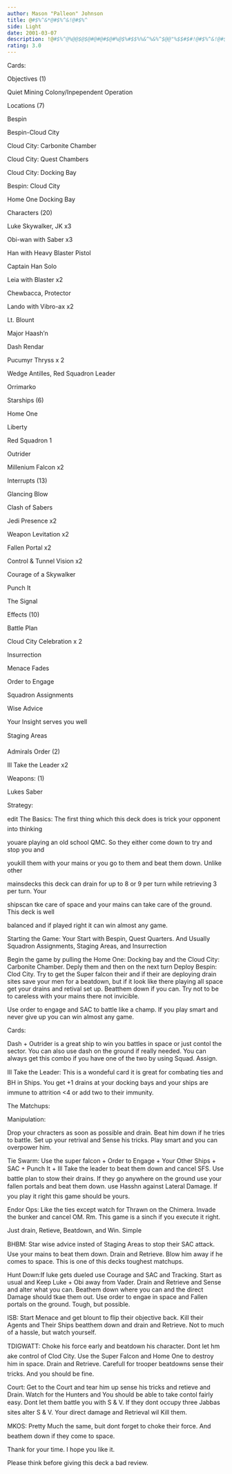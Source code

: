 ```yaml
---
author: Mason "Palleon" Johnson
title: @#$%^&*@#$%^&!@#$%^
side: Light
date: 2001-03-07
description: !@#$%^@%@@$@$@#@#@#$@#%@$%#$$%%&^%&%^$@@"%$$#$#!@#$%^&!@#$%^&!@#$%^&!!!!!!!!!!!
rating: 3.0
---
```

Cards: 

Objectives (1)
Quiet Mining Colony/Inpependent Operation

Locations (7)
Bespin
Bespin-Cloud City
Cloud City: Carbonite Chamber
Cloud City: Quest Chambers
Cloud City: Docking Bay
Bespin: Cloud City
Home One Docking Bay

Characters (20)

Luke Skywalker, JK x3
Obi-wan with Saber x3
Han with Heavy Blaster Pistol
Captain Han Solo
Leia with Blaster x2
Chewbacca, Protector
Lando with Vibro-ax x2
Lt. Blount
Major Haash’n
Dash Rendar
Pucumyr Thryss x 2
Wedge Antilles, Red Squadron Leader
Orrimarko

Starships (6)

Home One
Liberty
Red Squadron 1
Outrider
Millenium Falcon x2

Interrupts (13)

Glancing Blow
Clash of Sabers
Jedi Presence x2
Weapon Levitation x2
Fallen Portal x2
Control & Tunnel Vision x2
Courage of a Skywalker
Punch It
The Signal

Effects (10)
Battle Plan
Cloud City Celebration x 2
Insurrection
Menace Fades
Order to Engage
Squadron Assignments
Wise Advice
Your Insight serves you well
Staging Areas

Admirals Order (2)
Ill Take the Leader x2

Weapons: (1)
Lukes Saber  

Strategy: 

 
edit The Basics: The first thing which this deck does is trick your opponent into thinking
youare playing an old school QMC. So they either come down to try and stop you and
youkill them with your mains or you go to them and beat them down. Unlike other
mainsdecks this deck can drain for up to 8 or 9 per turn while retrieving 3 per turn. Your
shipscan tke care of space and your mains can take care of the ground. This deck is well
balanced and if played right it can win almost any game.

Starting the Game: Your Start with Bespin, Quest Quarters. And Usually Squadron Assignments, Staging Areas, and Insurrection

Begin the game by pulling the Home One: Docking bay and the Cloud City: Carbonite Chamber. Deply them and then on the next turn Deploy Bespin: Clod City. Try to get the Super falcon their and if their are deploying drain sites save your men for a beatdown, but if it look like there playing all space get your drains and retival set up. Beatthem down if you can. Try not to be to careless with your mains there not invicible.

Use order to engage and SAC to battle like a champ. If you play smart and never give up you can win almost any game.

Cards:

Dash + Outrider is a great ship to win you battles in space or just contol the sector. You can also use dash on the ground if really needed. You can always get this combo if you have one of the two by using Squad. Assign.

Ill Take the Leader: This is a wondeful card it is great for combating ties and BH in Ships. You get +1 drains at your docking bays and your ships are immune to attrition <4 or add two to their immunity.

The Matchups:

Manipulation:

Drop your chracters as soon as possible and drain. Beat him down if he tries to battle. Set up your retrival and Sense his tricks. Play smart and you can overpower him.

Tie Swarm: Use the super falcon + Order to Engage + Your Other Ships + SAC + Punch It + Ill Take the leader to beat them down and cancel SFS. Use battle plan to stow their drains. If they go anywhere on the ground use your fallen portals and beat them down. use Hasshn against Lateral Damage. If you play it right this game should be yours.

Endor Ops: Like the ties except watch for Thrawn on the Chimera. Invade the bunker and cancel OM. Rm. This game is a sinch if you execute it right.
Just drain, Retieve, Beatdown, and Win. Simple

BHBM: Star wise advice insted of Staging Areas to stop their SAC attack. Use your mains to beat them down. Drain and Retrieve. Blow him away if he comes to space. This is one of this decks toughest matchups.

Hunt Down:If luke gets dueled use Courage and SAC and Tracking. Start as usual and Keep Luke + Obi away from Vader. Drain and Retrieve and Sense and alter what you can. Beathem down where you can and the direct Damage should tkae them out. Use order to engae in space and Fallen portals on the ground. Tough, but possible.

ISB: Start Menace and get blount to flip their objective back. Kill their Agents and Their Ships beatthem down and drain and Retrieve. Not to much of a hassle, but watch yourself.

TDIGWATT: Choke his force early and beatdown his character. Dont let hm ake control of Clod City. Use the Super Falcon and Home One to destroy him in space. Drain and Retrieve. Carefull for trooper beatdowns sense their tricks. And you should be fine.

Court: Get to the Court and tear him up sense his tricks and retieve and Drain. Watch for the Hunters and You should be able to take contol fairly easy. Dont let them battle you with S & V. If they dont occupy three Jabbas sites alter S & V. Your direct damage and Retrieval wil Kill them.

MKOS: Pretty Much the same, buit dont forget to choke their force. And beathem down if they come to space.

Thank for your time. I hope you like it.
Please think before giving this deck a bad review.  
